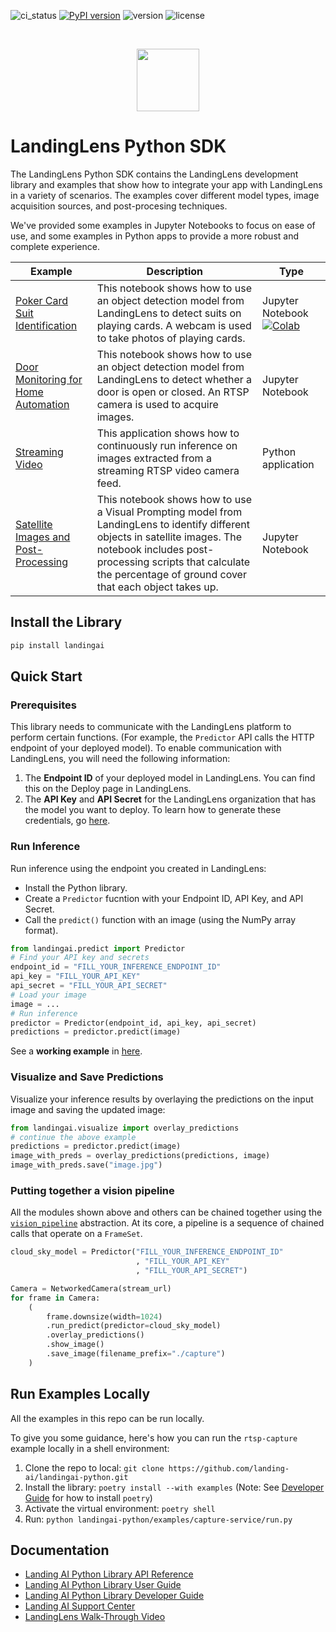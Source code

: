 ![ci_status](https://github.com/landing-ai/landingai-python/actions/workflows/ci_cd.yml/badge.svg)
[![PyPI version](https://badge.fury.io/py/landingai.svg)](https://badge.fury.io/py/landingai)
![version](https://img.shields.io/pypi/pyversions/landingai)
![license](https://img.shields.io/github/license/landing-ai/landingai-python)

<br>

<p align="center">
  <img width="100" height="100" src="https://github.com/landing-ai/landingai-python/raw/main/assets/avi-logo.png">
</p>

# LandingLens Python SDK
The LandingLens Python SDK contains the LandingLens development library and examples that show how to integrate your app with LandingLens in a variety of scenarios. The examples cover different model types, image acquisition sources, and post-procesing techniques. 

We've provided some examples in Jupyter Notebooks to focus on ease of use, and some examples in Python apps to provide a more robust and complete experience.

<!-- Generated using https://www.tablesgenerator.com/markdown_tables -->

| Example | Description | Type |
|---|---|---|
| [Poker Card Suit Identification](https://github.com/landing-ai/landingai-python/blob/main/examples/webcam-collab-notebook/webcam-collab-notebook.ipynb) | This notebook shows how to use an object detection model from LandingLens to detect suits on playing cards. A webcam is used to take photos of playing cards. | Jupyter Notebook [![Colab](https://colab.research.google.com/assets/colab-badge.svg)](https://colab.research.google.com/github/landing-ai/landingai-python/blob/main/examples/webcam-collab-notebook/webcam-collab-notebook.ipynb)|
| [Door Monitoring for Home Automation](https://github.com/landing-ai/landingai-python/blob/main/examples/rtsp-capture-notebook/rtsp-capture.ipynb) | This notebook shows how to use an object detection model from LandingLens to detect whether a door is open or closed. An RTSP camera is used to acquire images. | Jupyter Notebook |
| [Streaming Video](https://github.com/landing-ai/landingai-python/tree/main/examples/capture-service) | This application shows how to continuously run inference on images extracted from a streaming RTSP video camera feed. | Python application |
| [Satellite Images and Post-Processing](https://github.com/landing-ai/landingai-python/tree/main/examples/post-processings/farmland-coverage/farmland-coverage.ipynb) | This notebook shows how to use a Visual Prompting model from LandingLens to identify different objects in satellite images. The notebook includes post-processing scripts that calculate the percentage of ground cover that each object takes up. | Jupyter Notebook |

## Install the Library

```bash
pip install landingai
```

## Quick Start

### Prerequisites

This library needs to communicate with the LandingLens platform to perform certain functions. (For example, the `Predictor` API calls the HTTP endpoint of your deployed model). To enable communication with LandingLens, you will need the following information:

1. The **Endpoint ID** of your deployed model in LandingLens. You can find this on the Deploy page in LandingLens.
2. The **API Key** and **API Secret** for the LandingLens organization that has the model you want to deploy. To learn how to generate these credentials, go [here](https://support.landing.ai/docs/api-key-and-api-secret).

### Run Inference
Run inference using the endpoint you created in LandingLens:

- Install the Python library.
- Create a `Predictor` fucntion with your Endpoint ID, API Key, and API Secret.
- Call the `predict()` function with an image (using the NumPy array format).

```python
from landingai.predict import Predictor
# Find your API key and secrets
endpoint_id = "FILL_YOUR_INFERENCE_ENDPOINT_ID"
api_key = "FILL_YOUR_API_KEY"
api_secret = "FILL_YOUR_API_SECRET"
# Load your image
image = ...
# Run inference
predictor = Predictor(endpoint_id, api_key, api_secret)
predictions = predictor.predict(image)
```

See a **working example** in [here](https://github.com/landing-ai/landingai-python/blob/main/tests/integration/landingai/test_predict_e2e.py).

### Visualize and Save Predictions
Visualize your inference results by overlaying the predictions on the input image and saving the updated image:

```python
from landingai.visualize import overlay_predictions
# continue the above example
predictions = predictor.predict(image)
image_with_preds = overlay_predictions(predictions, image)
image_with_preds.save("image.jpg")
```
### Putting together a vision pipeline

All the modules shown above and others can be chained together using the [`vision_pipeline`](https://landing-ai.github.io/landingai-python/landingai/vision_pipeline.html) abstraction. At its core, a pipeline is a sequence of chained calls that operate on a `FrameSet`.

```python
cloud_sky_model = Predictor("FILL_YOUR_INFERENCE_ENDPOINT_ID"
                            , "FILL_YOUR_API_KEY"
                            , "FILL_YOUR_API_SECRET") 

Camera = NetworkedCamera(stream_url)
for frame in Camera:
    (
        frame.downsize(width=1024)
        .run_predict(predictor=cloud_sky_model)
        .overlay_predictions()
        .show_image()
        .save_image(filename_prefix="./capture")
    )
```

## Run Examples Locally

All the examples in this repo can be run locally.

To give you some guidance, here's how you can run the `rtsp-capture` example locally in a shell environment:

1. Clone the repo to local: `git clone https://github.com/landing-ai/landingai-python.git`
2. Install the library: `poetry install --with examples` (Note: See [Developer Guide](https://landing-ai.github.io/landingai-python/landingai.html#developer-guide) for how to install `poetry`)
3. Activate the virtual environment: `poetry shell`
4. Run: `python landingai-python/examples/capture-service/run.py`

## Documentation

-  [Landing AI Python Library API Reference](https://landing-ai.github.io/landingai-python/landingai.html)
-  [Landing AI Python Library User Guide](https://landing-ai.github.io/landingai-python/landingai.html#user-guide)
-  [Landing AI Python Library Developer Guide](https://landing-ai.github.io/landingai-python/landingai.html#developer-guide)
-  [Landing AI Support Center](https://support.landing.ai/)
-  [LandingLens Walk-Through Video](https://www.youtube.com/watch?v=779kvo2dxb4)
